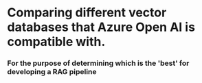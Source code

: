 # Comparing different vector databases that Azure Open AI is compatible with.
### For the purpose of determining which is the 'best' for developing a RAG pipeline
